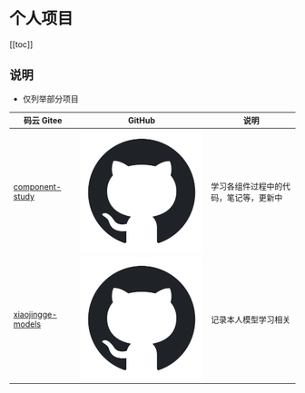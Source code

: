 # 个人项目

[[toc]]

## 说明

- 仅列举部分项目

| 码云 Gitee                                                            | GitHub                                                                       | 说明                                   |
| --------------------------------------------------------------------- | ---------------------------------------------------------------------------- | -------------------------------------- |
| [component-study](https://gitee.com/xiaojinggege/component-study)     | [![](./static/github.svg)](https://github.com/xiaoxiaojingge/ComponentStudy) | 学习各组件过程中的代码，笔记等，更新中 |
| [xiaojingge-models](https://gitee.com/xiaojinggege/xiaojingge-models) | [![](./static/github.svg)](#)                                                | 记录本人模型学习相关                   |

<style>

._project_personal table tr th:nth-child(1), ._project_personal table tr td:nth-child(1) {
    width: 310px;
}

._project_personal table tr th:nth-child(3), ._project_personal table tr td:nth-child(3) {
    width: 350px;
}

._project_personal img {
    height: 30px;
    width: 30px;
}

._project_personal table tr td:nth-child(2), ._project_personal table tr td:nth-child(3) {
    padding: 5px !important;
}

</style>
